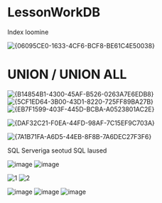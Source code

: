 # LessonWorkDB
Index loomine

![{06095CE0-1633-4CF6-BCF8-BE61C4E50038}](https://github.com/user-attachments/assets/394ebdb5-8704-469e-bed3-3860403a8517)

# UNION / UNION ALL
![{B14854B1-4300-45AF-B526-0263A7E6EDB8}](https://github.com/user-attachments/assets/c18971c0-fb5a-4547-99be-b30ddef37731)
![{5CF1ED64-3B00-43D1-8220-725FF89BA27B}](https://github.com/user-attachments/assets/aef95d81-1848-444a-9396-065fdc863a70)
![{EB7F1599-403F-445D-BCBA-A0523801AC2E}](https://github.com/user-attachments/assets/9ede7e5b-7baa-4e2a-9cb4-c709b7fe5323)

![{DAF32C21-F0EA-44FD-98AF-7C15EF9C703A}](https://github.com/user-attachments/assets/67de04a6-4cc4-44dc-9490-09d5ee060f78)

![{7A1B71FA-A6D5-44EB-8F8B-7A6DEC27F3F6}](https://github.com/user-attachments/assets/b016b337-d4e6-40d4-aa45-44c5c0812648)


 SQL Serveriga seotud SQL laused

![image](https://github.com/user-attachments/assets/6698e3d9-7d95-4929-9640-210c2ccc6e84)
![image](https://github.com/user-attachments/assets/7a0d940f-4646-4784-bee4-f5933830a466)

![1](https://github.com/user-attachments/assets/69cee673-2ff5-4ace-baea-073d13a364ff)
![2](https://github.com/user-attachments/assets/d3b5dd5f-9d7b-4f27-8f1e-0bc8b9d8ce79)

![image](https://github.com/user-attachments/assets/3974a669-f41e-48e3-a1bc-e43f7a5e5e39)
![image](https://github.com/user-attachments/assets/4567ba72-a657-45ee-8858-ca341cde5d8b)
![image](https://github.com/user-attachments/assets/b1cb6c0e-26f4-4faf-a6e2-071c52185548)
